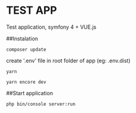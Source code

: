 # TEST APP

Test application, symfony 4 + VUE.js

##Instalation
```
composer update
```
create '.env' file in root folder of app (eg: .env.dist)
```
yarn
```
```
yarn encore dev
```

##Start application
```
php bin/console server:run
```
